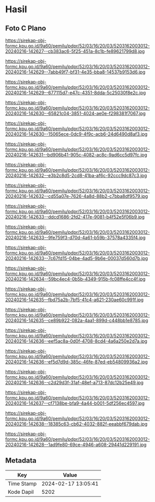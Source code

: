 # Hasil

## Foto C Plano

https://sirekap-obj-formc.kpu.go.id/9a60/pemilu/pdpr/52/03/16/20/03/5203162003012-20240216-142627--cb383ac6-5f25-451a-8c1b-fe89621799d8.jpg

https://sirekap-obj-formc.kpu.go.id/9a60/pemilu/pdpr/52/03/16/20/03/5203162003012-20240216-142629--7abb49f7-bf31-4e35-bba8-14537b9153d6.jpg

https://sirekap-obj-formc.kpu.go.id/9a60/pemilu/pdpr/52/03/16/20/03/5203162003012-20240216-142629--677115d7-e47c-4351-8dda-5c25030f8e2c.jpg

https://sirekap-obj-formc.kpu.go.id/9a60/pemilu/pdpr/52/03/16/20/03/5203162003012-20240216-142630--65821c04-3851-4024-ae0e-f298381f7067.jpg

https://sirekap-obj-formc.kpu.go.id/9a60/pemilu/pdpr/52/03/16/20/03/5203162003012-20240216-142630--15065ece-0dc9-4f9c-acb6-24d6490d8af3.jpg

https://sirekap-obj-formc.kpu.go.id/9a60/pemilu/pdpr/52/03/16/20/03/5203162003012-20240216-142631--bd906b41-905c-4082-ac8c-9ad6cc5d97fc.jpg

https://sirekap-obj-formc.kpu.go.id/9a60/pemilu/pdpr/52/03/16/20/03/5203162003012-20240216-142632--e3b2c8d5-2cd8-41ba-af6c-92ccc9dc87c3.jpg

https://sirekap-obj-formc.kpu.go.id/9a60/pemilu/pdpr/52/03/16/20/03/5203162003012-20240216-142632--cd55a07e-7626-4a8d-88b2-c7bba8df9579.jpg

https://sirekap-obj-formc.kpu.go.id/9a60/pemilu/pdpr/52/03/16/20/03/5203162003012-20240216-142633--ddcd1686-2fd2-417e-9081-b4f52e5f06b9.jpg

https://sirekap-obj-formc.kpu.go.id/9a60/pemilu/pdpr/52/03/16/20/03/5203162003012-20240216-142633--9fe759f3-d70d-4a61-b59b-37578a4335f4.jpg

https://sirekap-obj-formc.kpu.go.id/9a60/pemilu/pdpr/52/03/16/20/03/5203162003012-20240216-142633--7c67fd15-04be-4ad5-9b6e-00037d560d7b.jpg

https://sirekap-obj-formc.kpu.go.id/9a60/pemilu/pdpr/52/03/16/20/03/5203162003012-20240216-142634--59bc4ec4-0b5b-4349-915b-fc08ffe4cc4f.jpg

https://sirekap-obj-formc.kpu.go.id/9a60/pemilu/pdpr/52/03/16/20/03/5203162003012-20240216-142635--fbd75a2b-7bf5-41c4-a621-230ae60c991f.jpg

https://sirekap-obj-formc.kpu.go.id/9a60/pemilu/pdpr/52/03/16/20/03/5203162003012-20240216-142635--ce89b922-082a-4aa1-899d-c448bb1e8785.jpg

https://sirekap-obj-formc.kpu.go.id/9a60/pemilu/pdpr/52/03/16/20/03/5203162003012-20240216-142636--eef5ac8a-0d0f-4708-8cd4-4a6a250e2d7a.jpg

https://sirekap-obj-formc.kpu.go.id/9a60/pemilu/pdpr/52/03/16/20/03/5203162003012-20240216-142636--ef5d7d9d-385c-46fe-87ed-eb54809936a2.jpg

https://sirekap-obj-formc.kpu.go.id/9a60/pemilu/pdpr/52/03/16/20/03/5203162003012-20240216-142636--c2d29d3f-31af-48ef-a713-87dc12b25e49.jpg

https://sirekap-obj-formc.kpu.go.id/9a60/pemilu/pdpr/52/03/16/20/03/5203162003012-20240216-142637--cf7138be-bfa9-4a44-b001-5df256ec4597.jpg

https://sirekap-obj-formc.kpu.go.id/9a60/pemilu/pdpr/52/03/16/20/03/5203162003012-20240216-142638--18385c63-cb62-4032-882f-eeabbf679dab.jpg

https://sirekap-obj-formc.kpu.go.id/9a60/pemilu/pdpr/52/03/16/20/03/5203162003012-20240216-142628--1ad9fe80-69ce-4946-a608-29441d229191.jpg


## Metadata

| Key        | Value               |
| ---------- | ------------------- |
| Time Stamp | 2024-02-17 13:05:41 |
| Kode Dapil | 5202                |



